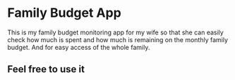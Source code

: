 # Family Budget App

This is my family budget monitoring app
for my wife so that she can easily check how much is spent and how much is remaining on the monthly family budget. And for easy access of the whole family.

## Feel free to use it
